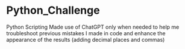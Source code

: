# Python_Challenge
Python Scripting
Made use of ChatGPT only when needed to help me troubleshoot previous mistakes I made in code and enhance the appearance of the results (adding decimal places and commas)
